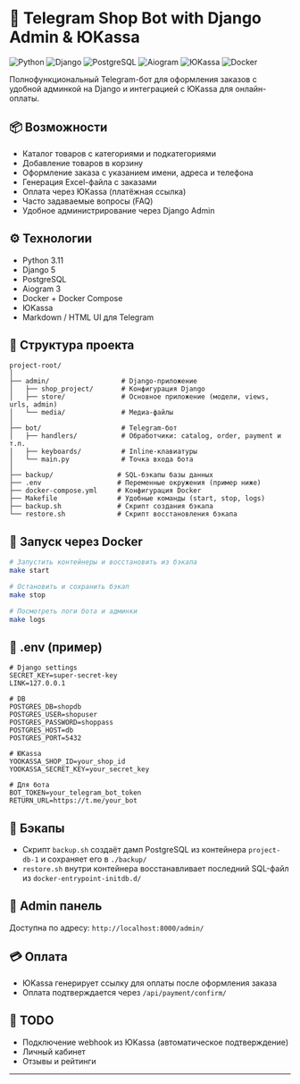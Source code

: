 # 🛒 Telegram Shop Bot with Django Admin & ЮKassa

![Python](https://img.shields.io/badge/Python-3.11-blue?logo=python)
![Django](https://img.shields.io/badge/Django-5.2-success?logo=django)
![PostgreSQL](https://img.shields.io/badge/Postgres-15-blue?logo=postgresql)
![Aiogram](https://img.shields.io/badge/Bot-Aiogram%203-lightgrey?logo=telegram)
![ЮKassa](https://img.shields.io/badge/ЮKassa-оплата-green)
![Docker](https://img.shields.io/badge/Docker-ready-blue?logo=docker)

Полнофункциональный Telegram-бот для оформления заказов с удобной админкой на Django и интеграцией с ЮKassa для онлайн-оплаты.

## 📦 Возможности

- Каталог товаров с категориями и подкатегориями
- Добавление товаров в корзину
- Оформление заказа с указанием имени, адреса и телефона
- Генерация Excel-файла с заказами
- Оплата через ЮKassa (платёжная ссылка)
- Часто задаваемые вопросы (FAQ)
- Удобное администрирование через Django Admin

## ⚙️ Технологии

- Python 3.11
- Django 5
- PostgreSQL
- Aiogram 3
- Docker + Docker Compose
- ЮKassa
- Markdown / HTML UI для Telegram

## 📁 Структура проекта

```
project-root/
│
├── admin/                  # Django-приложение
│   ├── shop_project/       # Конфигурация Django
│   ├── store/              # Основное приложение (модели, views, urls, admin)
│   └── media/              # Медиа-файлы
│
├── bot/                    # Telegram-бот
│   ├── handlers/           # Обработчики: catalog, order, payment и т.п.
│   ├── keyboards/          # Inline-клавиатуры
│   └── main.py             # Точка входа бота
│
├── backup/                # SQL-бэкапы базы данных
├── .env                   # Переменные окружения (пример ниже)
├── docker-compose.yml     # Конфигурация Docker
├── Makefile               # Удобные команды (start, stop, logs)
├── backup.sh              # Скрипт создания бэкапа
└── restore.sh             # Скрипт восстановления бэкапа
```

## 🐳 Запуск через Docker

```bash
# Запустить контейнеры и восстановить из бэкапа
make start

# Остановить и сохранить бэкап
make stop

# Посмотреть логи бота и админки
make logs
```

## 🔐 .env (пример)

```dotenv
# Django settings
SECRET_KEY=super-secret-key
LINK=127.0.0.1

# DB
POSTGRES_DB=shopdb
POSTGRES_USER=shopuser
POSTGRES_PASSWORD=shoppass
POSTGRES_HOST=db
POSTGRES_PORT=5432

# ЮKassa
YOOKASSA_SHOP_ID=your_shop_id
YOOKASSA_SECRET_KEY=your_secret_key

# Для бота
BOT_TOKEN=your_telegram_bot_token
RETURN_URL=https://t.me/your_bot
```

## 📂 Бэкапы

- Скрипт `backup.sh` создаёт дамп PostgreSQL из контейнера `project-db-1` и сохраняет его в `./backup/`
- `restore.sh` внутри контейнера восстанавливает последний SQL-файл из `docker-entrypoint-initdb.d/`

## 📑 Admin панель

Доступна по адресу: `http://localhost:8000/admin/`

## 💳 Оплата

- ЮKassa генерирует ссылку для оплаты после оформления заказа
- Оплата подтверждается через `/api/payment/confirm/`

## 🧪 TODO

- Подключение webhook из ЮKassa (автоматическое подтверждение)
- Личный кабинет
- Отзывы и рейтинги

---